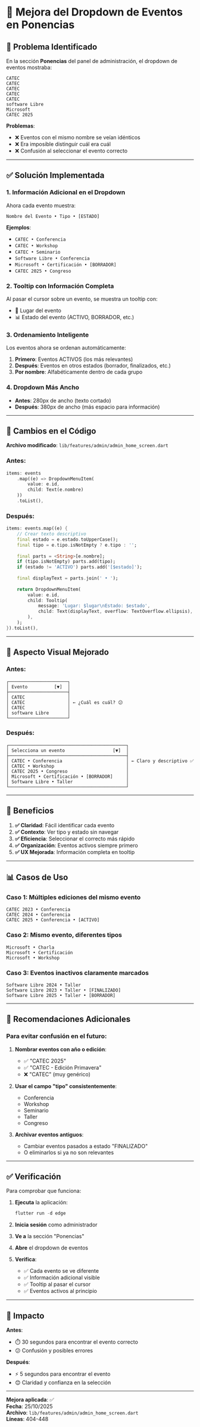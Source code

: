# 🎯 Mejora del Dropdown de Eventos en Ponencias

## 🐛 Problema Identificado

En la sección **Ponencias** del panel de administración, el dropdown de eventos mostraba:
```
CATEC
CATEC
CATEC
CATEC
CATEC
software Libre
Microsoft
CATEC 2025
```

**Problemas**:
- ❌ Eventos con el mismo nombre se veían idénticos
- ❌ Era imposible distinguir cuál era cuál
- ❌ Confusión al seleccionar el evento correcto

---

## ✅ Solución Implementada

### 1. **Información Adicional en el Dropdown**

Ahora cada evento muestra:
```
Nombre del Evento • Tipo • [ESTADO]
```

**Ejemplos**:
- `CATEC • Conferencia`
- `CATEC • Workshop`
- `CATEC • Seminario`
- `Software Libre • Conferencia`
- `Microsoft • Certificación • [BORRADOR]`
- `CATEC 2025 • Congreso`

### 2. **Tooltip con Información Completa**

Al pasar el cursor sobre un evento, se muestra un tooltip con:
- 📍 Lugar del evento
- 📊 Estado del evento (ACTIVO, BORRADOR, etc.)

### 3. **Ordenamiento Inteligente**

Los eventos ahora se ordenan automáticamente:
1. **Primero**: Eventos ACTIVOS (los más relevantes)
2. **Después**: Eventos en otros estados (borrador, finalizados, etc.)
3. **Por nombre**: Alfabéticamente dentro de cada grupo

### 4. **Dropdown Más Ancho**

- **Antes**: 280px de ancho (texto cortado)
- **Después**: 380px de ancho (más espacio para información)

---

## 📝 Cambios en el Código

**Archivo modificado**: `lib/features/admin/admin_home_screen.dart`

### Antes:
```dart
items: events
    .map((e) => DropdownMenuItem(
        value: e.id, 
        child: Text(e.nombre)
    ))
    .toList(),
```

### Después:
```dart
items: events.map((e) {
    // Crear texto descriptivo
    final estado = e.estado.toUpperCase();
    final tipo = e.tipo.isNotEmpty ? e.tipo : '';
    
    final parts = <String>[e.nombre];
    if (tipo.isNotEmpty) parts.add(tipo);
    if (estado != 'ACTIVO') parts.add('[$estado]');
    
    final displayText = parts.join(' • ');
    
    return DropdownMenuItem(
        value: e.id,
        child: Tooltip(
            message: 'Lugar: $lugar\nEstado: $estado',
            child: Text(displayText, overflow: TextOverflow.ellipsis),
        ),
    );
}).toList(),
```

---

## 🎨 Aspecto Visual Mejorado

### Antes:
```
┌──────────────────────┐
│ Evento          [▼]  │
├──────────────────────┤
│ CATEC                │
│ CATEC                │ ← ¿Cuál es cuál? 😕
│ CATEC                │
│ software Libre       │
└──────────────────────┘
```

### Después:
```
┌────────────────────────────────────────────┐
│ Selecciona un evento                  [▼]  │
├────────────────────────────────────────────┤
│ CATEC • Conferencia                        │ ← Claro y descriptivo ✅
│ CATEC • Workshop                           │
│ CATEC 2025 • Congreso                      │
│ Microsoft • Certificación • [BORRADOR]     │
│ Software Libre • Taller                    │
└────────────────────────────────────────────┘
```

---

## 🚀 Beneficios

1. **✅ Claridad**: Fácil identificar cada evento
2. **✅ Contexto**: Ver tipo y estado sin navegar
3. **✅ Eficiencia**: Seleccionar el correcto más rápido
4. **✅ Organización**: Eventos activos siempre primero
5. **✅ UX Mejorada**: Información completa en tooltip

---

## 📊 Casos de Uso

### Caso 1: Múltiples ediciones del mismo evento
```
CATEC 2023 • Conferencia
CATEC 2024 • Conferencia
CATEC 2025 • Conferencia • [ACTIVO]
```

### Caso 2: Mismo evento, diferentes tipos
```
Microsoft • Charla
Microsoft • Certificación
Microsoft • Workshop
```

### Caso 3: Eventos inactivos claramente marcados
```
Software Libre 2024 • Taller
Software Libre 2023 • Taller • [FINALIZADO]
Software Libre 2025 • Taller • [BORRADOR]
```

---

## 🔧 Recomendaciones Adicionales

### Para evitar confusión en el futuro:

1. **Nombrar eventos con año o edición**:
   - ✅ "CATEC 2025"
   - ✅ "CATEC - Edición Primavera"
   - ❌ "CATEC" (muy genérico)

2. **Usar el campo "tipo" consistentemente**:
   - Conferencia
   - Workshop
   - Seminario
   - Taller
   - Congreso

3. **Archivar eventos antiguos**:
   - Cambiar eventos pasados a estado "FINALIZADO"
   - O eliminarlos si ya no son relevantes

---

## ✅ Verificación

Para comprobar que funciona:

1. **Ejecuta** la aplicación:
   ```powershell
   flutter run -d edge
   ```

2. **Inicia sesión** como administrador

3. **Ve a** la sección "Ponencias"

4. **Abre** el dropdown de eventos

5. **Verifica**:
   - ✅ Cada evento se ve diferente
   - ✅ Información adicional visible
   - ✅ Tooltip al pasar el cursor
   - ✅ Eventos activos al principio

---

## 🎯 Impacto

**Antes**: 
- ⏱️ 30 segundos para encontrar el evento correcto
- 😕 Confusión y posibles errores

**Después**:
- ⚡ 5 segundos para encontrar el evento
- 😊 Claridad y confianza en la selección

---

**Mejora aplicada**: ✅  
**Fecha**: 25/10/2025  
**Archivo**: `lib/features/admin/admin_home_screen.dart`  
**Líneas**: 404-448

